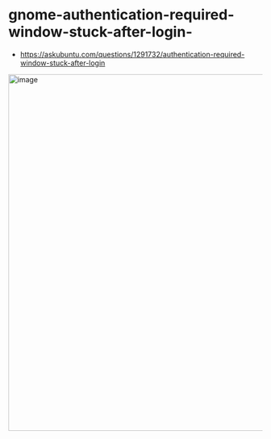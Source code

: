 # gnome-authentication-required-window-stuck-after-login-

* https://askubuntu.com/questions/1291732/authentication-required-window-stuck-after-login

<img width="707" alt="image" src="https://user-images.githubusercontent.com/32338685/151763496-11d5272c-a61d-4a71-82fc-840d6db5c715.png">

